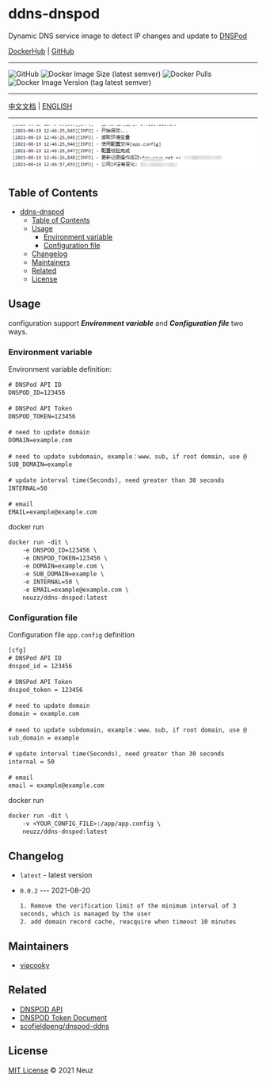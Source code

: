 # ddns-dnspod

Dynamic DNS service image to detect IP changes and update to [DNSPod](https://www.dnspod.cn/)

[DockerHub](https://hub.docker.com/r/neuzz/ddns-dnspod) | [GitHub](https://github.com/Neuz/Dockerfiles/tree/main/ddns-dnspod)

---

![GitHub](https://img.shields.io/github/license/neuz/Dockerfiles) ![Docker Image Size (latest semver)](https://img.shields.io/docker/image-size/neuzz/ddns-dnspod) ![Docker Pulls](https://img.shields.io/docker/pulls/neuzz/ddns-dnspod) ![Docker Image Version (tag latest semver)](https://img.shields.io/docker/v/neuzz/ddns-dnspod/latest)

---

 [中文文档](README.md) | [ENGLISH](README_en.md)

---

![](imgs/example.png)

## Table of Contents

- [ddns-dnspod](#ddns-dnspod)
  - [Table of Contents](#table-of-contents)
  - [Usage](#usage)
    - [Environment variable](#environment-variable)
    - [Configuration file](#configuration-file)
  - [Changelog](#changelog)
  - [Maintainers](#maintainers)
  - [Related](#related)
  - [License](#license)

## Usage

configuration support ***Environment variable*** and ***Configuration file*** two ways.

### Environment variable

Environment variable definition:

```
# DNSPod API ID
DNSPOD_ID=123456

# DNSPod API Token
DNSPOD_TOKEN=123456

# need to update domain
DOMAIN=example.com

# need to update subdomain, example：www、sub, if root domain, use @
SUB_DOMAIN=example

# update interval time(Seconds), need greater than 30 seconds
INTERNAL=50

# email
EMAIL=example@example.com
```

docker run

```
docker run -dit \
    -e DNSPOD_ID=123456 \
    -e DNSPOD_TOKEN=123456 \
    -e DOMAIN=example.com \
    -e SUB_DOMAIN=example \
    -e INTERNAL=50 \
    -e EMAIL=example@example.com \
    neuzz/ddns-dnspod:latest
```

### Configuration file

Configuration file `app.config` definition

```
[cfg]
# DNSPod API ID
dnspod_id = 123456

# DNSPod API Token
dnspod_token = 123456

# need to update domain
domain = example.com

# need to update subdomain, example：www、sub, if root domain, use @
sub_domain = example

# update interval time(Seconds), need greater than 30 seconds
internal = 50

# email
email = example@example.com
```

docker run

```
docker run -dit \
    -v <YOUR_CONFIG_FILE>:/app/app.config \
    neuzz/ddns-dnspod:latest
```

## Changelog

- `latest` - latest version

- `0.0.2` --- 2021-08-20
  ```
  1. Remove the verification limit of the minimum interval of 3 seconds, which is managed by the user
  2. add domain record cache, reacquire when timeout 10 minutes
  ```

## Maintainers

- [viacooky](https://github.com/viacooky)

## Related

- [DNSPOD API](https://www.dnspod.cn/docs/index.html)
- [DNSPOD Token Document](https://docs.dnspod.cn/account/5f2d466de8320f1a740d9ff3/)
- [scofieldpeng/dnspod-ddns](https://github.com/scofieldpeng/dnspod-ddns)

## License

[MIT License](../LICENSE) © 2021 Neuz